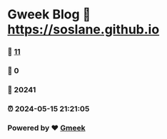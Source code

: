 # Gweek Blog :link: https://soslane.github.io 
### :page_facing_up: [11](https://soslane.github.io/tag.html) 
### :speech_balloon: 0 
### :hibiscus: 20241 
### :alarm_clock: 2024-05-15 21:21:05 
### Powered by :heart: [Gmeek](https://github.com/Meekdai/Gmeek)
